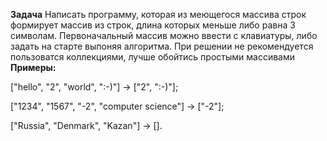 **Задача**
Написать программу, которая из меющегося массива строк формирует массив из строк, длина которых меньше либо равна 3 символам. Первоначальный массив можно ввести с клавиатуры, либо задать на старте выпоняя алгоритма. При решении не рекомендуется пользоватся коллекциями, лучше обойтись простыми массивами 
**Примеры:**

["hello", "2", "world", ":-)"] -> ["2", ":-)"]; 

["1234", "1567", "-2", "computer science"] -> ["-2"]; 

["Russia", "Denmark", "Kazan"] -> [].

